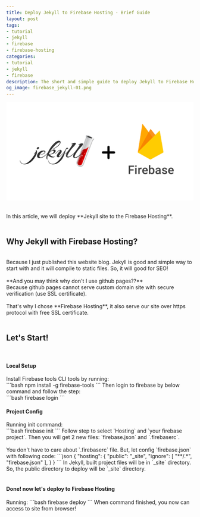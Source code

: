 ```yaml
---
title: Deploy Jekyll to Firebase Hosting - Brief Guide
layout: post
tags:
- tutorial
- jekyll
- firebase
- firebase-hosting
categories:
- tutorial
- jekyll
- firebase
description: The short and simple guide to deploy Jekyll to Firebase Hosting
og_image: firebase_jekyll-01.png
---
```


![](/firebase_jekyll-01.png)

<br />
In this article, we will deploy **Jekyll site to the Firebase Hosting**.
<br /><br />

<h2>Why Jekyll with Firebase Hosting?</h2>
<br />
Because I just published this website blog. Jekyll is good and simple way to start with and it will compile to static files. So, it will good for SEO!
<br /> <br />
**And you may think why don't I use github pages??**
<br />
Because github pages cannot serve custom domain site with secure verification (use SSL certificate). 
<br /> <br />
That's why I chose **Firebase Hosting**, it also serve our site over https protocol with free SSL certificate.
<br /> <br />

<h2>Let's Start!</h2>
<br />
<h4>Local Setup</h4>
Install Firebase tools CLI tools by running:
<br />
```bash
npm install -g firebase-tools
```
Then login to firebase by below command and follow the step:
<br />
```bash
firebase login
```
<br />
<h4>Project Config</h4>
Running init command:
<br />
```bash
firebase init
```
Follow step to select `Hosting` and `your firebase project`. Then you will get 2 new files: `firebase.json` and `.firebaserc`.
<br /> <br />
You don't have to care about `.firebaserc` file. But, let config `firebase.json` with following code:
```json
{
  "hosting": {
    "public": "_site",
    "ignore": [
      "**/.*",
      "firebase.json"
    ],
  }
}
```
In Jekyll, built project files will be in `_site` directory. So, the public directory to deploy will be `_site` directory.
<br /> <br />
<h4>Done! now let's deploy to Firebase Hosting</h4>
Running:
```bash
firebase deploy
```
When command finished, you now can access to site from browser!